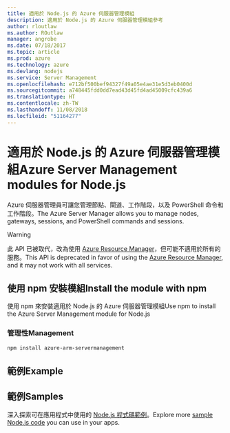 ```yaml
---
title: 適用於 Node.js 的 Azure 伺服器管理模組
description: 適用於 Node.js 的 Azure 伺服器管理模組參考
author: rloutlaw
ms.author: ROutlaw
manager: angrobe
ms.date: 07/18/2017
ms.topic: article
ms.prod: azure
ms.technology: azure
ms.devlang: nodejs
ms.service: Server Management
ms.openlocfilehash: e712bf500bef94327f49a05e4ae31e5d3eb0400d
ms.sourcegitcommit: a748445fdd0dd7ead43d45fd4ad45009cfc439a6
ms.translationtype: HT
ms.contentlocale: zh-TW
ms.lasthandoff: 11/08/2018
ms.locfileid: "51164277"
---
```

# <a name="azure-server-management-modules-for-nodejs"></a><span data-ttu-id="e7379-103">適用於 Node.js 的 Azure 伺服器管理模組</span><span class="sxs-lookup"><span data-stu-id="e7379-103">Azure Server Management modules for Node.js</span></span>

<span data-ttu-id="e7379-104">Azure 伺服器管理員可讓您管理節點、閘道、工作階段，以及 PowerShell 命令和工作階段。</span><span class="sxs-lookup"><span data-stu-id="e7379-104">The Azure Server Manager allows you to manage nodes, gateways, sessions, and PowerShell commands and sessions.</span></span>

> [!WARNING]
> <span data-ttu-id="e7379-105">此 API 已被取代，改為使用 [Azure Resource Manager](/javascript/api/overview/azure/resources)，但可能不適用於所有的服務。</span><span class="sxs-lookup"><span data-stu-id="e7379-105">This API is deprecated in favor of using the [Azure Resource Manager](/javascript/api/overview/azure/resources), and it may not work with all services.</span></span>

## <a name="install-the-module-with-npm"></a><span data-ttu-id="e7379-106">使用 npm 安裝模組</span><span class="sxs-lookup"><span data-stu-id="e7379-106">Install the module with npm</span></span>

<span data-ttu-id="e7379-107">使用 npm 來安裝適用於 Node.js 的 Azure 伺服器管理模組</span><span class="sxs-lookup"><span data-stu-id="e7379-107">Use npm to install the Azure Server Management module for Node.js</span></span>

### <a name="management"></a><span data-ttu-id="e7379-108">管理性</span><span class="sxs-lookup"><span data-stu-id="e7379-108">Management</span></span>

```bash
npm install azure-arm-servermanagement
```

## <a name="example"></a><span data-ttu-id="e7379-109">範例</span><span class="sxs-lookup"><span data-stu-id="e7379-109">Example</span></span>

## <a name="samples"></a><span data-ttu-id="e7379-110">範例</span><span class="sxs-lookup"><span data-stu-id="e7379-110">Samples</span></span>

<span data-ttu-id="e7379-111">深入探索可在應用程式中使用的 [Node.js 程式碼範例](https://azure.microsoft.com/resources/samples/?platform=nodejs)。</span><span class="sxs-lookup"><span data-stu-id="e7379-111">Explore more [sample Node.js code](https://azure.microsoft.com/resources/samples/?platform=nodejs) you can use in your apps.</span></span>